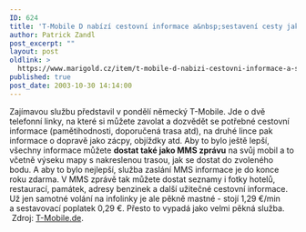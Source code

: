 ```yaml
---
ID: 624
title: 'T-Mobile D nabízí cestovní informace a&nbsp;sestavení cesty jako MMS'
author: Patrick Zandl
post_excerpt: ""
layout: post
oldlink: >
  https://www.marigold.cz/item/t-mobile-d-nabizi-cestovni-informace-a-sestaveni-cesty-jako-mms
published: true
post_date: 2003-10-30 14:14:00
---
```

Zajímavou službu představil v pondělí německý T-Mobile. Jde o dvě telefonní linky, na které si můžete zavolat a dozvědět se potřebné cestovní informace (pamětihodnosti, doporučená trasa atd), na druhé lince pak informace o dopravě jako zácpy, objíždky atd. Aby to bylo ještě lepší, všechny informace můžete <STRONG>dostat také jako MMS zprávu</STRONG> na svůj mobil a to včetně výseku mapy s nakreslenou trasou, jak se dostat do zvoleného bodu. A aby to bylo nejlepší, služba zaslání MMS informace je do konce roku zdarma. V MMS zprávě tak můžete dostat seznamy i fotky hotelů, restaurací, památek, adresy benzinek a další užitečné cestovní informace. Už jen samotné volání na infolinky je ale pěkně mastné - stojí 1,29 &#8364;/min a&#160;sestavovací poplatek 0,29 &#8364;. Přesto&#160;to vypadá jako velmi pěkná služba. &#160;Zdroj: <A href="http://www.t-mobile.de/presse/1,1807,6963-_,00.html" target=_blank>T-Mobile.de</A>.